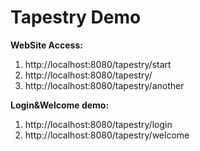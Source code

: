 # Tapestry Demo

**WebSite Access:** 

1. http://localhost:8080/tapestry/start 
2. http://localhost:8080/tapestry/
3. http://localhost:8080/tapestry/another

**Login&Welcome demo:** 

1. http://localhost:8080/tapestry/login 
2. http://localhost:8080/tapestry/welcome

